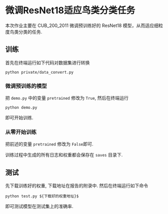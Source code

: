 # 微调ResNet18适应鸟类分类任务

本次作业主要在 CUB_200_2011 微调预训练好的 ResNet18 模型，从而适应细粒度鸟类分类的任务.

## 训练

首先在终端运行如下代码对数据集进行转换
```
python private/data_convert.py
```

### 微调预训练的模型
把 ```demo.py``` 中的变量 ```pretrained``` 修改为 ```True```, 然后在终端运行
```
python demo.py
```
即可开始训练.

### 从零开始训练
把前述的变量 ```pretrained``` 修改为 ```False```即可.

训练过程中生成的所有日志和权重都会保存在 ```saves``` 目录下.

## 测试

先下载训练好的权重, 下载地址在报告的附录中. 然后在终端运行如下命令
```
python test.py ${下载好的权重地址}$
```
即可测试模型在测试集上的准确率.